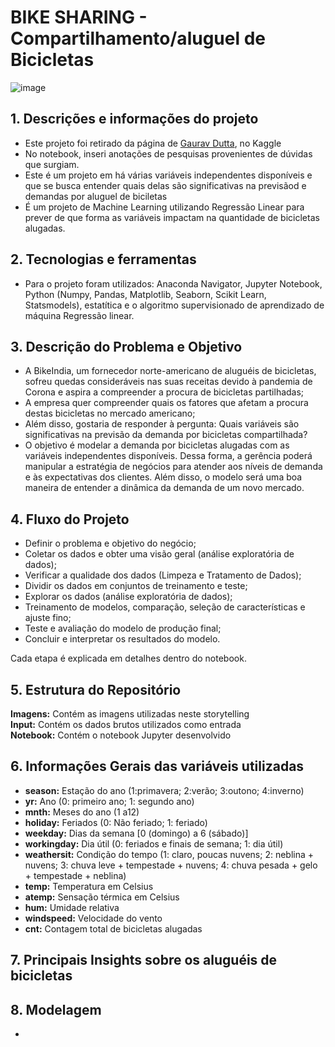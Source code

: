 # BIKE SHARING - Compartilhamento/aluguel de Bicicletas
![image](https://github.com/user-attachments/assets/da3ba259-dbba-437e-b4bb-bdc9ed53ddbf)

## 1. Descrições e informações do projeto
- Este projeto foi retirado da página de [Gaurav Dutta](https://www.kaggle.com/code/gauravduttakiit/bike-sharing-multiple-linear-regression), no Kaggle
- No notebook, inseri anotações de pesquisas provenientes de dúvidas que surgiam.
- Este é um projeto em há várias variáveis independentes disponíveis e que se busca entender quais delas são significativas na previsãod e demandas por aluguel de biciletas
- É um projeto de Machine Learning utilizando Regressão Linear para prever de que forma as variáveis impactam na quantidade de bicicletas alugadas.

## 2. Tecnologias e ferramentas
- Para o projeto foram utilizados: Anaconda Navigator, Jupyter Notebook, Python (Numpy, Pandas, Matplotlib, Seaborn, Scikit Learn, Statsmodels), estatítica e o algoritmo supervisionado de aprendizado de máquina Regressão linear.

## 3. Descrição do Problema e Objetivo
- A BikeIndia, um fornecedor norte-americano de aluguéis de bicicletas, sofreu quedas consideráveis nas suas receitas devido à pandemia de Corona e aspira a compreender a procura de bicicletas partilhadas;
- A empresa quer compreender quais os fatores que afetam a procura destas bicicletas no mercado americano;
- Além disso, gostaria de responder à pergunta: Quais variáveis são significativas na previsão da demanda por bicicletas compartilhada?
- O objetivo é modelar a demanda por bicicletas alugadas com as variáveis independentes disponíveis. Dessa forma, a gerência poderá manipular a estratégia de negócios para atender aos níveis de demanda e às expectativas dos clientes. Além disso, o modelo será uma boa maneira de entender a dinâmica da demanda de um novo mercado.

## 4. Fluxo do Projeto
- Definir o problema e objetivo do negócio;
- Coletar os dados e obter uma visão geral (análise exploratória de dados);
- Verificar a qualidade dos dados (Limpeza e Tratamento de Dados);
- Dividir os dados em conjuntos de treinamento e teste;
- Explorar os dados (análise exploratória de dados);
- Treinamento de modelos, comparação, seleção de características e ajuste fino;
- Teste e avaliação do modelo de produção final;
- Concluir e interpretar os resultados do modelo.

Cada etapa é explicada em detalhes dentro do notebook.

## 5. Estrutura do Repositório
**Imagens:**  Contém as imagens utilizadas neste storytelling <br/>
**Input:** Contém os dados brutos utilizados como entrada <br/>
**Notebook:** Contém o notebook Jupyter desenvolvido <br/>

## 6. Informações Gerais das variáveis utilizadas
- **season:** Estação do ano (1:primavera; 2:verão; 3:outono; 4:inverno)        
- **yr:** Ano (0: primeiro ano; 1: segundo ano)            
- **mnth:** Meses do ano (1 a12)          
- **holiday:** Feriados (0: Não feriado; 1: feriado)      
- **weekday:** Dias da semana [0 (domingo) a 6 (sábado)]      
- **workingday:** Dia útil (0: feriados e finais de semana; 1: dia útil)     
- **weathersit:** Condição do tempo (1: claro, poucas nuvens; 2: neblina + nuvens; 3: chuva leve + tempestade + nuvens; 4: chuva pesada + gelo + tempestade + neblina)   
- **temp:** Temperatura em Celsius         
- **atemp:** Sensação térmica em Celsius        
- **hum:** Umidade relativa          
- **windspeed:** Velocidade do vento    
- **cnt:** Contagem total de bicicletas alugadas

## 7. Principais Insights sobre os aluguéis de bicicletas

## 8. Modelagem 
- 

